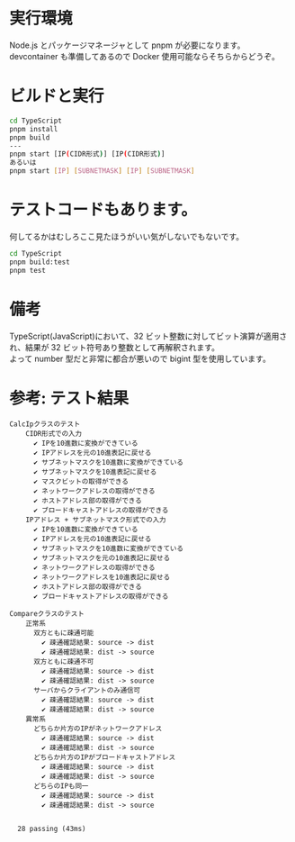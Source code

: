 # 実行環境

Node.js とパッケージマネージャとして pnpm が必要になります。  
devcontainer も準備してあるので Docker 使用可能ならそちらからどうぞ。

# ビルドと実行

```bash
cd TypeScript
pnpm install
pnpm build
---
pnpm start [IP(CIDR形式)] [IP(CIDR形式)]
あるいは
pnpm start [IP] [SUBNETMASK] [IP] [SUBNETMASK]
```

# テストコードもあります。

何してるかはむしろここ見たほうがいい気がしないでもないです。

```bash
cd TypeScript
pnpm build:test
pnpm test
```

# 備考

TypeScript(JavaScript)において、32 ビット整数に対してビット演算が適用され、結果が 32 ビット符号あり整数として再解釈されます。  
よって number 型だと非常に都合が悪いので bigint 型を使用しています。

# 参考: テスト結果

```
CalcIpクラスのテスト
	CIDR形式での入力
      ✔ IPを10進数に変換ができている
      ✔ IPアドレスを元の10進表記に戻せる
      ✔ サブネットマスクを10進数に変換ができている
      ✔ サブネットマスクを10進表記に戻せる
      ✔ マスクビットの取得ができる
      ✔ ネットワークアドレスの取得ができる
      ✔ ホストアドレス部の取得ができる
      ✔ ブロードキャストアドレスの取得ができる
    IPアドレス + サブネットマスク形式での入力
      ✔ IPを10進数に変換ができている
      ✔ IPアドレスを元の10進表記に戻せる
      ✔ サブネットマスクを10進数に変換ができている
      ✔ サブネットマスクを元の10進表記に戻せる
      ✔ ネットワークアドレスの取得ができる
      ✔ ネットワークアドレスを10進表記に戻せる
      ✔ ホストアドレス部の取得ができる
      ✔ ブロードキャストアドレスの取得ができる

Compareクラスのテスト
    正常系
      双方ともに疎通可能
        ✔ 疎通確認結果: source -> dist
        ✔ 疎通確認結果: dist -> source
      双方ともに疎通不可
        ✔ 疎通確認結果: source -> dist
        ✔ 疎通確認結果: dist -> source
      サーバからクライアントのみ通信可
        ✔ 疎通確認結果: source -> dist
        ✔ 疎通確認結果: dist -> source
    異常系
      どちらか片方のIPがネットワークアドレス
        ✔ 疎通確認結果: source -> dist
        ✔ 疎通確認結果: dist -> source
      どちらか片方のIPがブロードキャストアドレス
        ✔ 疎通確認結果: source -> dist
        ✔ 疎通確認結果: dist -> source
      どちらのIPも同一
        ✔ 疎通確認結果: source -> dist
        ✔ 疎通確認結果: dist -> source


  28 passing (43ms)
```
